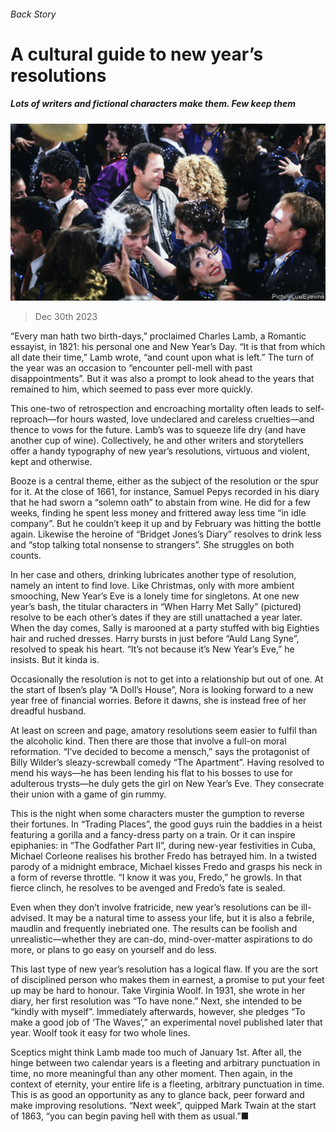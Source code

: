 ###### Back Story

# A cultural guide to new year’s resolutions 

##### Lots of writers and fictional characters make them. Few keep them 

![image](images/20240106_CUP002.jpg) 

> Dec 30th 2023 

“Every man hath two birth-days,” proclaimed Charles Lamb, a Romantic essayist, in 1821: his personal one and New Year’s Day. “It is that from which all date their time,” Lamb wrote, “and count upon what is left.” The turn of the year was an occasion to “encounter pell-mell with past disappointments”. But it was also a prompt to look ahead to the years that remained to him, which seemed to pass ever more quickly.

This one-two of retrospection and encroaching mortality often leads to self-reproach—for hours wasted, love undeclared and careless cruelties—and thence to vows for the future. Lamb’s was to squeeze life dry (and have another cup of wine). Collectively, he and other writers and storytellers offer a handy typography of new year’s resolutions, virtuous and violent, kept and otherwise.

Booze is a central theme, either as the subject of the resolution or the spur for it. At the close of 1661, for instance, Samuel Pepys recorded in his diary that he had sworn a “solemn oath” to abstain from wine. He did for a few weeks, finding he spent less money and frittered away less time “in idle company”. But he couldn’t keep it up and by February was hitting the bottle again. Likewise the heroine of “Bridget Jones’s Diary” resolves to drink less and “stop talking total nonsense to strangers”. She struggles on both counts.

In her case and others, drinking lubricates another type of resolution, namely an intent to find love. Like Christmas, only with more ambient smooching, New Year’s Eve is a lonely time for singletons. At one new year’s bash, the titular characters in “When Harry Met Sally” (pictured) resolve to be each other’s dates if they are still unattached a year later. When the day comes, Sally is marooned at a party stuffed with big Eighties hair and ruched dresses. Harry bursts in just before “Auld Lang Syne”, resolved to speak his heart. “It’s not because it’s New Year’s Eve,” he insists. But it kinda is.

Occasionally the resolution is not to get into a relationship but out of one. At the start of Ibsen’s play “A Doll’s House”, Nora is looking forward to a new year free of financial worries. Before it dawns, she is instead free of her dreadful husband.

At least on screen and page, amatory resolutions seem easier to fulfil than the alcoholic kind. Then there are those that involve a full-on moral reformation. “I’ve decided to become a mensch,” says the protagonist of Billy Wilder’s sleazy-screwball comedy “The Apartment”. Having resolved to mend his ways—he has been lending his flat to his bosses to use for adulterous trysts—he duly gets the girl on New Year’s Eve. They consecrate their union with a game of gin rummy.

This is the night when some characters muster the gumption to reverse their fortunes. In “Trading Places”, the good guys ruin the baddies in a heist featuring a gorilla and a fancy-dress party on a train. Or it can inspire epiphanies: in “The Godfather Part II”, during new-year festivities in Cuba, Michael Corleone realises his brother Fredo has betrayed him. In a twisted parody of a midnight embrace, Michael kisses Fredo and grasps his neck in a form of reverse throttle. “I know it was you, Fredo,” he growls. In that fierce clinch, he resolves to be avenged and Fredo’s fate is sealed.

Even when they don’t involve fratricide, new year’s resolutions can be ill-advised. It may be a natural time to assess your life, but it is also a febrile, maudlin and frequently inebriated one. The results can be foolish and unrealistic—whether they are can-do, mind-over-matter aspirations to do more, or plans to go easy on yourself and do less. 

This last type of new year’s resolution has a logical flaw. If you are the sort of disciplined person who makes them in earnest, a promise to put your feet up may be hard to honour. Take Virginia Woolf. In 1931, she wrote in her diary, her first resolution was “To have none.” Next, she intended to be “kindly with myself”. Immediately afterwards, however, she pledges “To make a good job of ‘The Waves’,” an experimental novel published later that year. Woolf took it easy for two whole lines.

Sceptics might think Lamb made too much of January 1st. After all, the hinge between two calendar years is a fleeting and arbitrary punctuation in time, no more meaningful than any other moment. Then again, in the context of eternity, your entire life is a fleeting, arbitrary punctuation in time. This is as good an opportunity as any to glance back, peer forward and make improving resolutions. “Next week”, quipped Mark Twain at the start of 1863, “you can begin paving hell with them as usual.”■






